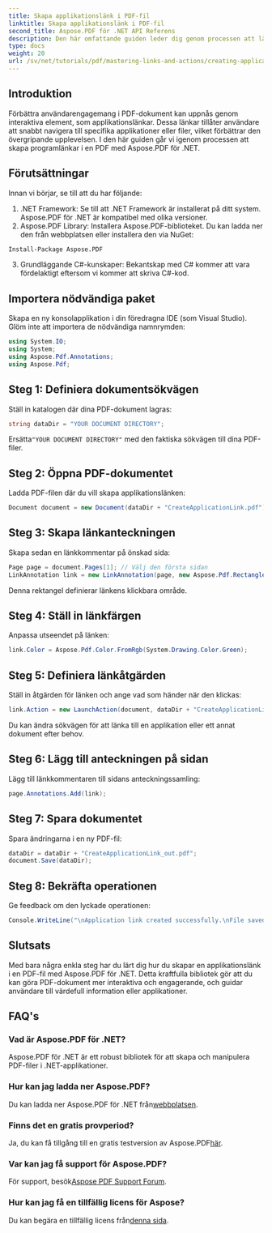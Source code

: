 ```yaml
---
title: Skapa applikationslänk i PDF-fil
linktitle: Skapa applikationslänk i PDF-fil
second_title: Aspose.PDF för .NET API Referens
description: Den här omfattande guiden leder dig genom processen att lägga till interaktiva programlänkar till PDF-dokument med Aspose.PDF för .NET. Förbättra användarengagemang genom att möjliggöra snabb navigering till angivna applikationer eller filer.
type: docs
weight: 20
url: /sv/net/tutorials/pdf/mastering-links-and-actions/creating-application-link/
---
```

## Introduktion

Förbättra användarengagemang i PDF-dokument kan uppnås genom interaktiva element, som applikationslänkar. Dessa länkar tillåter användare att snabbt navigera till specifika applikationer eller filer, vilket förbättrar den övergripande upplevelsen. I den här guiden går vi igenom processen att skapa programlänkar i en PDF med Aspose.PDF för .NET.

## Förutsättningar

Innan vi börjar, se till att du har följande:

1. .NET Framework: Se till att .NET Framework är installerat på ditt system. Aspose.PDF för .NET är kompatibel med olika versioner.
2. Aspose.PDF Library: Installera Aspose.PDF-biblioteket. Du kan ladda ner den från webbplatsen eller installera den via NuGet:
```bash
Install-Package Aspose.PDF
```
3. Grundläggande C#-kunskaper: Bekantskap med C# kommer att vara fördelaktigt eftersom vi kommer att skriva C#-kod.

## Importera nödvändiga paket

Skapa en ny konsolapplikation i din föredragna IDE (som Visual Studio). Glöm inte att importera de nödvändiga namnrymden:

```csharp
using System.IO;
using System;
using Aspose.Pdf.Annotations;
using Aspose.Pdf;
```

## Steg 1: Definiera dokumentsökvägen

Ställ in katalogen där dina PDF-dokument lagras:

```csharp
string dataDir = "YOUR DOCUMENT DIRECTORY";
```

 Ersätta`"YOUR DOCUMENT DIRECTORY"` med den faktiska sökvägen till dina PDF-filer.

## Steg 2: Öppna PDF-dokumentet

Ladda PDF-filen där du vill skapa applikationslänken:

```csharp
Document document = new Document(dataDir + "CreateApplicationLink.pdf");
```

## Steg 3: Skapa länkanteckningen

Skapa sedan en länkkommentar på önskad sida:

```csharp
Page page = document.Pages[1]; // Välj den första sidan
LinkAnnotation link = new LinkAnnotation(page, new Aspose.Pdf.Rectangle(100, 100, 300, 300));
```

Denna rektangel definierar länkens klickbara område.

## Steg 4: Ställ in länkfärgen

Anpassa utseendet på länken:

```csharp
link.Color = Aspose.Pdf.Color.FromRgb(System.Drawing.Color.Green);
```

## Steg 5: Definiera länkåtgärden

Ställ in åtgärden för länken och ange vad som händer när den klickas:

```csharp
link.Action = new LaunchAction(document, dataDir + "CreateApplicationLink.pdf");
```

Du kan ändra sökvägen för att länka till en applikation eller ett annat dokument efter behov.

## Steg 6: Lägg till anteckningen på sidan

Lägg till länkkommentaren till sidans anteckningssamling:

```csharp
page.Annotations.Add(link);
```

## Steg 7: Spara dokumentet

Spara ändringarna i en ny PDF-fil:

```csharp
dataDir = dataDir + "CreateApplicationLink_out.pdf";
document.Save(dataDir);
```

## Steg 8: Bekräfta operationen

Ge feedback om den lyckade operationen:

```csharp
Console.WriteLine("\nApplication link created successfully.\nFile saved at " + dataDir);
```

## Slutsats

Med bara några enkla steg har du lärt dig hur du skapar en applikationslänk i en PDF-fil med Aspose.PDF för .NET. Detta kraftfulla bibliotek gör att du kan göra PDF-dokument mer interaktiva och engagerande, och guidar användare till värdefull information eller applikationer.

## FAQ's

### Vad är Aspose.PDF för .NET?
Aspose.PDF för .NET är ett robust bibliotek för att skapa och manipulera PDF-filer i .NET-applikationer.

### Hur kan jag ladda ner Aspose.PDF?
 Du kan ladda ner Aspose.PDF för .NET från[webbplatsen](https://releases.aspose.com/pdf/net/).

### Finns det en gratis provperiod?
 Ja, du kan få tillgång till en gratis testversion av Aspose.PDF[här](https://releases.aspose.com/).

### Var kan jag få support för Aspose.PDF?
 För support, besök[Aspose PDF Support Forum](https://forum.aspose.com/c/pdf/10).

### Hur kan jag få en tillfällig licens för Aspose?
 Du kan begära en tillfällig licens från[denna sida](https://purchase.aspose.com/temporary-license/).